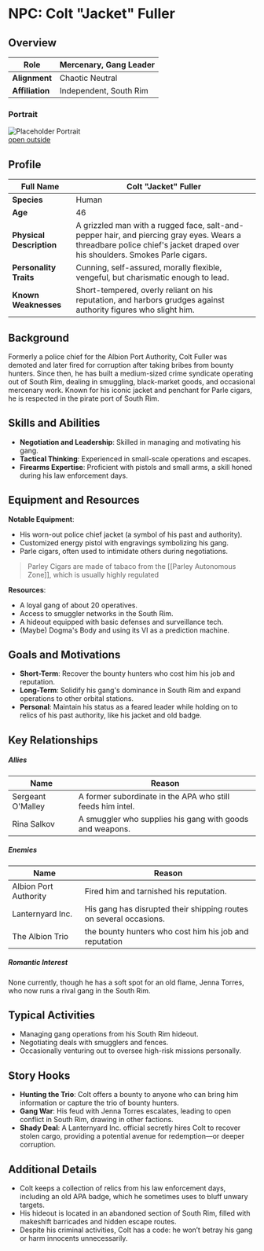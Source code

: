 # NPC: Colt "Jacket" Fuller

## Overview 


| **Role**        | Mercenary, Gang Leader |
| --------------- | ---------------------- |
| **Alignment**   | Chaotic Neutral        |
| **Affiliation** | Independent, South Rim |
### Portrait 

![Placeholder Portrait](https://publish-01.obsidian.md/access/36b98e212e9d73fe1bd4813f96b0fd71/z_Assets/Misc/ImagePlaceholder.png)  
[open outside](https://obsidianttrpgtutorials.com/z_Assets/Misc/ImagePlaceholder.png)
## Profile 


| **Full Name**            | Colt "Jacket" Fuller                                                                                                                                                      |
| ------------------------ | ------------------------------------------------------------------------------------------------------------------------------------------------------------------------- |
| **Species**              | Human                                                                                                                                                                     |
| **Age**                  | 46                                                                                                                                                                        |
| **Physical Description** | A grizzled man with a rugged face, salt-and-pepper hair, and piercing gray eyes. Wears a threadbare police chief's jacket draped over his shoulders. Smokes Parle cigars. |
| **Personality Traits**   | Cunning, self-assured, morally flexible, vengeful, but charismatic enough to lead.                                                                                        |
| **Known Weaknesses**     | Short-tempered, overly reliant on his reputation, and harbors grudges against authority figures who slight him.                                                           |
## Background 
Formerly a police chief for the Albion Port Authority, Colt Fuller was demoted and later fired for corruption after taking bribes from bounty hunters. Since then, he has built a medium-sized crime syndicate operating out of South Rim, dealing in smuggling, black-market goods, and occasional mercenary work. Known for his iconic jacket and penchant for Parle cigars, he is respected in the pirate port of South Rim.

## Skills and Abilities 
- **Negotiation and Leadership**: Skilled in managing and motivating his gang.
- **Tactical Thinking**: Experienced in small-scale operations and escapes.
- **Firearms Expertise**: Proficient with pistols and small arms, a skill honed during his law enforcement days.

## Equipment and Resources 

**Notable Equipment**:

- His worn-out police chief jacket (a symbol of his past and authority).
- Customized energy pistol with engravings symbolizing his gang.
- Parle cigars, often used to intimidate others during negotiations.

> Parley Cigars are made of tabaco from the [[Parley Autonomous Zone]], which is usually highly regulated

**Resources**:

- A loyal gang of about 20 operatives.
- Access to smuggler networks in the South Rim.
- A hideout equipped with basic defenses and surveillance tech.
- (Maybe) Dogma's Body and using its VI as a prediction machine.

## Goals and Motivations 

- **Short-Term**: Recover the bounty hunters who cost him his job and reputation.
- **Long-Term**: Solidify his gang's dominance in South Rim and expand operations to other orbital stations.
- **Personal**: Maintain his status as a feared leader while holding on to relics of his past authority, like his jacket and old badge.

## Key Relationships 

##### Allies
| Name              | Reason                                                     |
| ----------------- | ---------------------------------------------------------- |
| Sergeant O'Malley | A former subordinate in the APA who still feeds him intel. |
| Rina Salkov       | A smuggler who supplies his gang with goods and weapons.   |
##### Enemies
| Name                  | Reason                                                             |
| --------------------- | ------------------------------------------------------------------ |
| Albion Port Authority | Fired him and tarnished his reputation.                            |
| Lanternyard Inc.      | His gang has disrupted their shipping routes on several occasions. |
| The Albion Trio       | the bounty hunters who cost him his job and reputation             |
##### Romantic Interest 
None currently, though he has a soft spot for an old flame, Jenna Torres, who now runs a rival gang in the South Rim.
## Typical Activities 

- Managing gang operations from his South Rim hideout.
- Negotiating deals with smugglers and fences.
- Occasionally venturing out to oversee high-risk missions personally.

## Story Hooks 

- **Hunting the Trio**: Colt offers a bounty to anyone who can bring him information or capture the trio of bounty hunters.
- **Gang War**: His feud with Jenna Torres escalates, leading to open conflict in South Rim, drawing in other factions.
- **Shady Deal**: A Lanternyard Inc. official secretly hires Colt to recover stolen cargo, providing a potential avenue for redemption—or deeper corruption.

## Additional Details 
- Colt keeps a collection of relics from his law enforcement days, including an old APA badge, which he sometimes uses to bluff unwary targets.
- His hideout is located in an abandoned section of South Rim, filled with makeshift barricades and hidden escape routes.
- Despite his criminal activities, Colt has a code: he won’t betray his gang or harm innocents unnecessarily.
